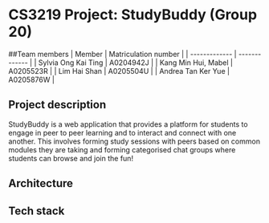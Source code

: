 # CS3219 Project: StudyBuddy (Group 20)



##Team members
| Member  | Matriculation number |
| ------------- | ------------- |
| Sylvia Ong Kai Ting  | A0204942J  |
| Kang Min Hui, Mabel  | A0205523R  |
| Lim Hai Shan  |  A0205504U |
| Andrea Tan Ker Yue  | A0205876W  |

## Project description
StudyBuddy is a web application that provides a platform for students to engage in peer
to peer learning and to interact and connect with one another. This 
involves forming study sessions with peers based on 
common modules they are taking and forming categorised chat groups where students
can browse and join the fun!

## Architecture

## Tech stack


